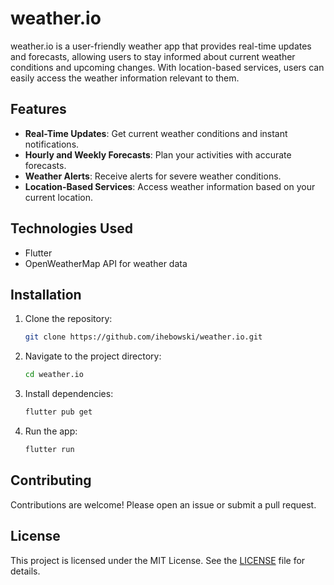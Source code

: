 # weather.io

weather.io is a user-friendly weather app that provides real-time updates and forecasts, allowing users to stay informed about current weather conditions and upcoming changes. With location-based services, users can easily access the weather information relevant to them.

## Features

- **Real-Time Updates**: Get current weather conditions and instant notifications.
- **Hourly and Weekly Forecasts**: Plan your activities with accurate forecasts.
- **Weather Alerts**: Receive alerts for severe weather conditions.
- **Location-Based Services**: Access weather information based on your current location.

## Technologies Used

- Flutter
- OpenWeatherMap API for weather data

## Installation

1. Clone the repository:
   ```bash
   git clone https://github.com/ihebowski/weather.io.git
   ```
2. Navigate to the project directory:
   ```bash
   cd weather.io
   ```
3. Install dependencies:
   ```bash
   flutter pub get
   ```
4. Run the app:
   ```bash
   flutter run
   ```

## Contributing

Contributions are welcome! Please open an issue or submit a pull request.

## License

This project is licensed under the MIT License. See the [LICENSE](LICENSE) file for details.
